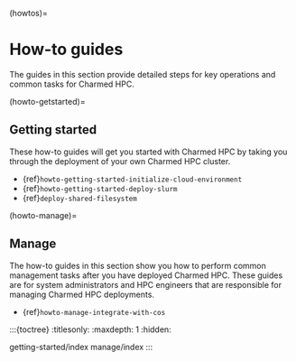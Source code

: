 (howtos)=
# How-to guides

The guides in this section provide detailed steps for key operations and common tasks for Charmed HPC.

(howto-getstarted)=
## Getting started

These how-to guides will get you started with Charmed HPC by
taking you through the deployment of your own Charmed HPC cluster.

- {ref}`howto-getting-started-initialize-cloud-environment`
- {ref}`howto-getting-started-deploy-slurm`
- {ref}`deploy-shared-filesystem`

(howto-manage)=
## Manage

The how-to guides in this section show you how to perform common management tasks after you have
deployed Charmed HPC. These guides are for system administrators and HPC engineers that are
responsible for managing Charmed HPC deployments.

- {ref}`howto-manage-integrate-with-cos`

:::{toctree}
:titlesonly:
:maxdepth: 1
:hidden:

getting-started/index
manage/index
:::
